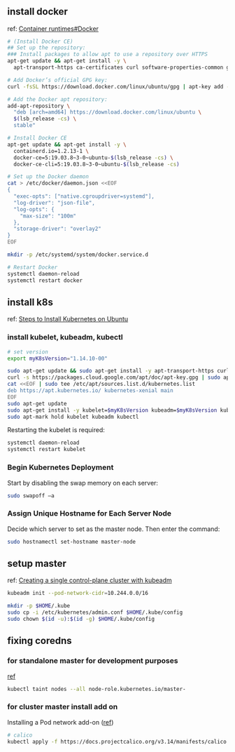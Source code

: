 #

## install docker
ref: [Container runtimes#Docker](https://kubernetes.io/docs/setup/production-environment/container-runtimes/#docker)
```bash
# (Install Docker CE)
## Set up the repository:
### Install packages to allow apt to use a repository over HTTPS
apt-get update && apt-get install -y \
  apt-transport-https ca-certificates curl software-properties-common gnupg2

# Add Docker’s official GPG key:
curl -fsSL https://download.docker.com/linux/ubuntu/gpg | apt-key add -

# Add the Docker apt repository:
add-apt-repository \
  "deb [arch=amd64] https://download.docker.com/linux/ubuntu \
  $(lsb_release -cs) \
  stable"

# Install Docker CE
apt-get update && apt-get install -y \
  containerd.io=1.2.13-1 \
  docker-ce=5:19.03.8~3-0~ubuntu-$(lsb_release -cs) \
  docker-ce-cli=5:19.03.8~3-0~ubuntu-$(lsb_release -cs)

# Set up the Docker daemon
cat > /etc/docker/daemon.json <<EOF
{
  "exec-opts": ["native.cgroupdriver=systemd"],
  "log-driver": "json-file",
  "log-opts": {
    "max-size": "100m"
  },
  "storage-driver": "overlay2"
}
EOF

mkdir -p /etc/systemd/system/docker.service.d

# Restart Docker
systemctl daemon-reload
systemctl restart docker

```

## install k8s
ref: [Steps to Install Kubernetes on Ubuntu](https://phoenixnap.com/kb/install-kubernetes-on-ubuntu)

### install kubelet, kubeadm, kubectl
```bash
# set version
export myK8sVersion="1.14.10-00"

sudo apt-get update && sudo apt-get install -y apt-transport-https curl
curl -s https://packages.cloud.google.com/apt/doc/apt-key.gpg | sudo apt-key add -
cat <<EOF | sudo tee /etc/apt/sources.list.d/kubernetes.list
deb https://apt.kubernetes.io/ kubernetes-xenial main
EOF
sudo apt-get update
sudo apt-get install -y kubelet=$myK8sVersion kubeadm=$myK8sVersion kubectl=$myK8sVersion
sudo apt-mark hold kubelet kubeadm kubectl
```

Restarting the kubelet is required:
```bash
systemctl daemon-reload
systemctl restart kubelet
```

### Begin Kubernetes Deployment

Start by disabling the swap memory on each server:
```bash
sudo swapoff –a
```

### Assign Unique Hostname for Each Server Node 

Decide which server to set as the master node. Then enter the command:
```bash
sudo hostnamectl set-hostname master-node
```

## setup master
ref: [Creating a single control-plane cluster with kubeadm](https://kubernetes.io/docs/setup/production-environment/tools/kubeadm/create-cluster-kubeadm/)
```bash
kubeadm init --pod-network-cidr=10.244.0.0/16

mkdir -p $HOME/.kube
sudo cp -i /etc/kubernetes/admin.conf $HOME/.kube/config
sudo chown $(id -u):$(id -g) $HOME/.kube/config
```

## fixing coredns

### for standalone master for development purposes
[ref](https://kubernetes.io/docs/setup/production-environment/tools/kubeadm/create-cluster-kubeadm/#control-plane-node-isolation)
```bash
kubectl taint nodes --all node-role.kubernetes.io/master-
```

### for cluster master install add on
Installing a Pod network add-on ([ref](https://kubernetes.io/docs/setup/production-environment/tools/kubeadm/create-cluster-kubeadm/#pod-network))
```bash
# calico
kubectl apply -f https://docs.projectcalico.org/v3.14/manifests/calico.yaml
```
